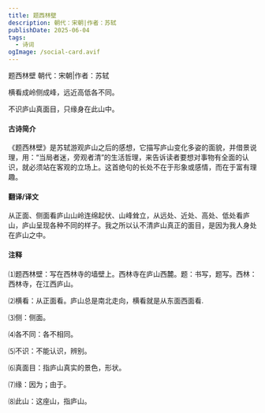 ```yaml
---
title: 题西林壁
description: 朝代：宋朝|作者：苏轼
publishDate: 2025-06-04
tags:
  - 诗词
ogImage: /social-card.avif
---
```

题西林壁
朝代：宋朝|作者：苏轼

横看成岭侧成峰，远近高低各不同。

不识庐山真面目，只缘身在此山中。

#### 古诗简介
《题西林壁》是苏轼游观庐山之后的感想，它描写庐山变化多姿的面貌，并借景说理，用：“当局者迷，旁观者清”的生活哲理，来告诉读者要想对事物有全面的认识，就必须站在客观的立场上。这首绝句的长处不在于形象或感情，而在于富有理趣。

#### 翻译/译文
从正面、侧面看庐山山岭连绵起伏、山峰耸立，从远处、近处、高处、低处看庐山，庐山呈现各种不同的样子。我之所以认不清庐山真正的面目，是因为我人身处在庐山之中。

#### 注释
⑴题西林壁：写在西林寺的墙壁上。西林寺在庐山西麓。题：书写，题写。西林：西林寺，在江西庐山。

⑵横看：从正面看。庐山总是南北走向，横看就是从东面西面看.

⑶侧：侧面。

⑷各不同：各不相同。

⑸不识：不能认识，辨别。

⑹真面目：指庐山真实的景色，形状。

⑺缘：因为；由于。

⑻此山：这座山，指庐山。
